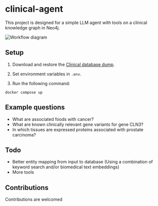 # clinical-agent

This project is designed for a simple LLM agent with tools on a clinical knowledge graph in Neo4j.

![Workflow diagram](https://raw.githubusercontent.com/tomasonjo/clinical-agent/main/static/clinical.png)

## Setup

1. Download and restore the [Clinical database dump](https://drive.google.com/file/d/1r5mHYuDjl-ilB8_vqgCqMUnziqGbOete/view?usp=drive_link).

2. Set environment variables in `.env`.

3. Run the following command:

```
docker compose up 
```

## Example questions

*  What are associated foods with cancer?
*  What are known clinically relevant gene variants for gene CLN3?
*  In which tissues are expressed proteins associated with prostate carcinoma?

## Todo

* Better entity mapping from input to database (Using a combination of keyword search and/or biomedical text embeddings)
* More tools

## Contributions

Contributions are welcomed